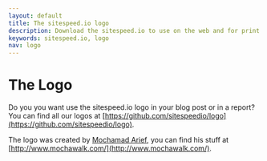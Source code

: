 ```yaml
---
layout: default
title: The sitespeed.io logo
description: Download the sitespeed.io to use on the web and for print.
keywords: sitespeed.io, logo
nav: logo
---
```



# The Logo

Do you you want use the sitespeed.io logo in your blog post or in a report? You can find all our logos at [https://github.com/sitespeedio/logo](https://github.com/sitespeedio/logo).

The logo was created by [Mochamad Arief](https://twitter.com/mochawalk), you can find his stuff at [http://www.mochawalk.com/](http://www.mochawalk.com/).
